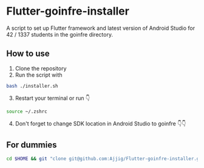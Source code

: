 # Flutter-goinfre-installer
A script to set up Flutter framework and latest version of Android Studio for 42 / 1337 students in the goinfre directory.

## How to use
1. Clone the repository
2. Run the script with
```bash
bash ./installer.sh
```
3. Restart your terminal or run 👇
```bash
source ~/.zshrc
```
4. Don't forget to change SDK location in Android Studio to goinfre 👇👇


## For dummies
```bash
cd $HOME && git "clone git@github.com:Ajjig/Flutter-goinfre-installer.git" && cd Flutter-goinfre-installer.git && bash ./installer.sh
```
